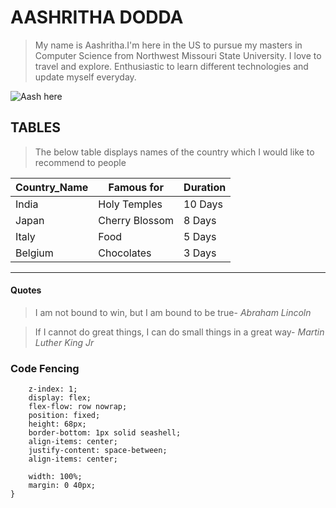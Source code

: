 # AASHRITHA DODDA
> My name is Aashritha.I'm here in the US to pursue my masters in Computer Science from Northwest Missouri State University. I love to travel and explore. Enthusiastic to learn different technologies and update myself everyday.

![Aash here](https://user-images.githubusercontent.com/123049325/215919924-09d64d1f-44f4-4110-b9e5-55eab5257d4b.jpeg)

## TABLES

> The below table displays names of the country which I would like to recommend to people


|Country_Name|Famous for|Duration|
|---|---|---|
|India|Holy Temples|10 Days|
|Japan|Cherry Blossom|8 Days|
|Italy|Food|5 Days|
|Belgium|Chocolates|3 Days|
 
 ---
 
 #### Quotes
 
> I am not bound to win, but I am bound to be true- *Abraham Lincoln*

> If I cannot do great things, I can do small things in a great way- *Martin Luther King Jr*


### Code Fencing
~~~.header {
    z-index: 1;
    display: flex;
    flex-flow: row nowrap;
    position: fixed;
    height: 68px;
    border-bottom: 1px solid seashell;
    align-items: center;
    justify-content: space-between;
    align-items: center;
    
    width: 100%;
    margin: 0 40px;
}
~~~

